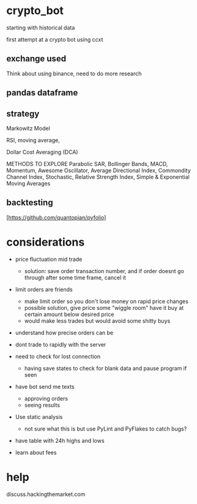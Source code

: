 # crypto_bot
starting with historical data

first attempt at a crypto bot using ccxt

## exchange used
Think about using binance, need to do more research

## pandas dataframe

## strategy
Markowitz Model

RSI, moving average, 

Dollar Cost Averaging (DCA)

METHODS TO EXPLORE
Parabolic SAR, Bollinger Bands, MACD, Momentum, Awesome Oscillator,
Average Directional Index, Commondity Channel Index, Stochastic, Relative Strength Index,
Simple & Exponential Moving Averages


## backtesting
[https://github.com/quantopian/pyfolio]


# considerations
- price fluctuation mid trade
    - solution: save order transaction number, and if order doesnt go through after some time frame, cancel it
- limit orders are friends
    - make limit order so you don't lose money on rapid price changes
    - possible solution, give price some "wiggle room" have it buy at certain amount below desired price
    - would make less trades but would avoid some shitty buys

- understand how precise orders can be

- dont trade to rapidly with the server

- need to check for lost connection
    - having save states to check for blank data and pause program if seen

- have bot send me texts
    - approving orders
    - seeing results

- Use static analysis
    - not sure what this is but use PyLint and PyFlakes to catch bugs?



- have table with 24h highs and lows

- learn about fees

# help

discuss.hackingthemarket.com